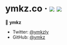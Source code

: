 # ymkz.co &middot; [![](https://github.com/ymkz/ymkz.co/workflows/pullrequest/badge.svg)](https://github.com/ymkz/ymkz.co/actions?query=workflow%3A"pullrequest") [![](https://github.com/ymkz/ymkz.co/workflows/healthcheck/badge.svg)](https://github.com/ymkz/ymkz.co/actions?query=workflow%3A"healthcheck")

👤 **ymkz**

- Twitter: [@ymkzly](https://twitter.com/ymkzly)
- GitHub: [@ymkz](https://github.com/ymkz)
